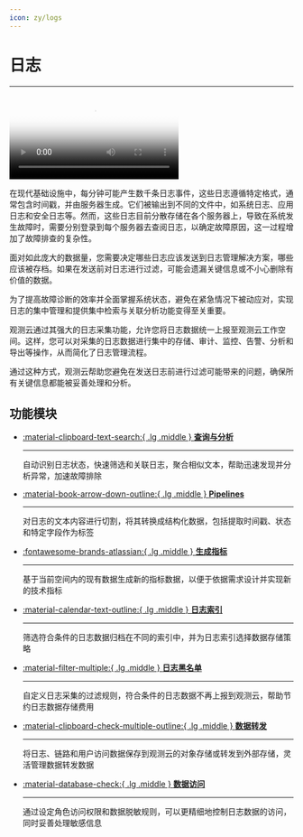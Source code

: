 ```yaml
---
icon: zy/logs
---
```

# 日志
---

<video controls="controls" poster="https://static.guance.com/dataflux/help/video/log.png" >
      <source id="mp4" src="https://static.guance.com/dataflux/help/video/log.mp4" type="video/mp4">
</video>

在现代基础设施中，每分钟可能产生数千条日志事件，这些日志遵循特定格式，通常包含时间戳，并由服务器生成。它们被输出到不同的文件中，如系统日志、应用日志和安全日志等。然而，这些日志目前分散存储在各个服务器上，导致在系统发生故障时，需要分别登录到每个服务器去查阅日志，以确定故障原因，这一过程增加了故障排查的复杂性。

面对如此庞大的数据量，您需要决定哪些日志应该发送到日志管理解决方案，哪些应该被存档。如果在发送前对日志进行过滤，可能会遗漏关键信息或不小心删除有价值的数据。

为了提高故障诊断的效率并全面掌握系统状态，避免在紧急情况下被动应对，实现日志的集中管理和提供集中检索与关联分析功能变得至关重要。

观测云通过其强大的日志采集功能，允许您将日志数据统一上报至观测云工作空间。这样，您可以对采集的日志数据进行集中的存储、审计、监控、告警、分析和导出等操作，从而简化了日志管理流程。

通过这种方式，观测云帮助您避免在发送日志前进行过滤可能带来的问题，确保所有关键信息都能被妥善处理和分析。


## 功能模块


<div class="grid cards" markdown>

- [:material-clipboard-text-search:{ .lg .middle } __查询与分析__](explorer.md)

    ---
    
    自动识别日志状态，快速筛选和关联日志，聚合相似文本，帮助迅速发现并分析异常，加速故障排除

- [:material-book-arrow-down-outline:{ .lg .middle } __Pipelines__](../pipeline/index.md)

    ---

    对日志的文本内容进行切割，将其转换成结构化数据，包括提取时间戳、状态和特定字段作为标签

- [:fontawesome-brands-atlassian:{ .lg .middle } __生成指标__](generate-metrics.md)

    ---

    基于当前空间内的现有数据生成新的指标数据，以便于依据需求设计并实现新的技术指标

- [:material-calendar-text-outline:{ .lg .middle } __日志索引__](./multi-index/index.md)

    ---

    筛选符合条件的日志数据归档在不同的索引中，并为日志索引选择数据存储策略

- [:material-filter-multiple:{ .lg .middle } __日志黑名单__](../management/overall-blacklist.md)  

    ---

    自定义日志采集的过滤规则，符合条件的日志数据不再上报到观测云，帮助节约日志数据存储费用

- [:material-clipboard-check-multiple-outline:{ .lg .middle } __数据转发__](../management/backup/index.md)
    
    ---

    将日志、链路和用户访问数据保存到观测云的对象存储或转发到外部存储，灵活管理数据转发数据

- [:material-database-check:{ .lg .middle } __数据访问__](../management/logdata-access.md)

    ---

    通过设定角色访问权限和数据脱敏规则，可以更精细地控制日志数据的访问，同时妥善处理敏感信息
      
</div>

